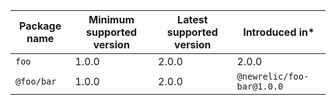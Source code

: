 | Package name | Minimum supported version | Latest supported version | Introduced in* |
| --- | --- | --- | --- |
| `foo` | 1.0.0 | 2.0.0 | 2.0.0 |
| `@foo/bar` | 1.0.0 | 2.0.0 | `@newrelic/foo-bar@1.0.0` |
